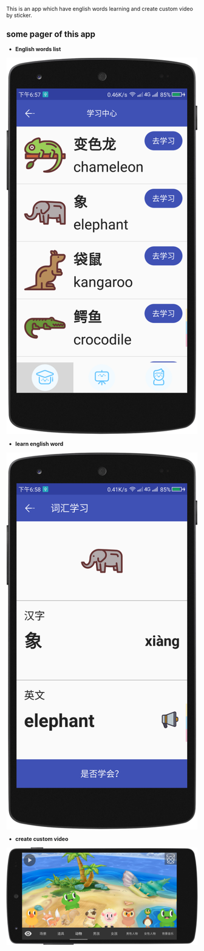 This is an app which have english words learning and create custom video by sticker.

## some pager of this app

* **English words list**

![](images/device-2018-11-26-190105.png)

* **learn english word**

![](images/device-2018-11-26-190138.png)

* **create custom video**

![](images/device-2018-11-26-190035.png)